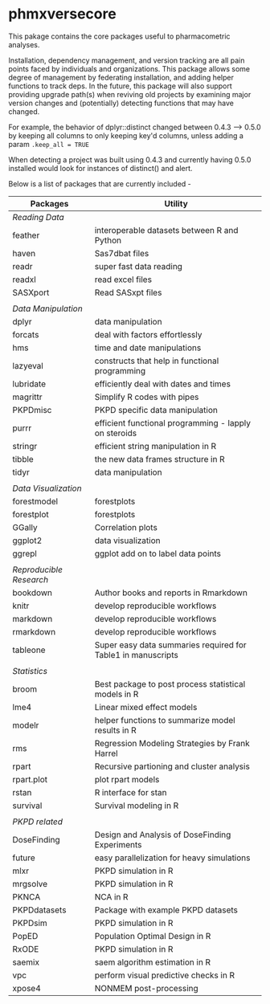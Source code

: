 phmxversecore
==========================================

This pakage contains the core packages useful to pharmacometric analyses.

Installation, dependency management, and version tracking are all pain points faced
by individuals and organizations. This package allows some degree of management
by federating installation, and adding helper functions to track deps. In the future,
this package will also support providing upgrade path(s) when reviving old projects
by examining major version changes and (potentially) detecting functions that may have
changed.

For example, the behavior of dplyr::distinct changed between 0.4.3 --> 0.5.0 by
keeping all columns to only keeping key'd columns, unless adding a param `.keep_all = TRUE`

When detecting a project was built using 0.4.3 and currently having 0.5.0 installed would
look for instances of distinct() and alert.

Below is a list of packages that are currently included -

| Packages              | Utility                                                      |
|-----------------------|--------------------------------------------------------------|
| *Reading Data*        |                                                              |
| feather               | interoperable datasets between R and Python                  |
| haven                 | Sas7dbat files                                               |
| readr                 | super fast data reading                                      |
| readxl                | read excel files                                             |
| SASXport              | Read SASxpt files                                            |
|                       |                                                              |
| *Data Manipulation*   |                                                              |
| dplyr                 | data manipulation                                            |
| forcats               | deal with factors effortlessly                               |
| hms                   | time and date manipulations                                  |
| lazyeval              | constructs that help in functional programming               |
| lubridate             | efficiently deal with dates and times                        |
| magrittr              | Simplify R codes with pipes                                  |
| PKPDmisc              | PKPD specific data manipulation                              |
| purrr                 | efficient functional programming - lapply on steroids        |
| stringr               | efficient string manipulation in R                           |
| tibble                | the new data frames structure in R                           |
| tidyr                 | data manipulation                                            |
|                       |                                                              |
| *Data Visualization*  |                                                              |
| forestmodel           | forestplots                                                  |
| forestplot            | forestplots                                                  |
| GGally                | Correlation plots                                            |
| ggplot2               | data visualization                                           |
| ggrepl                | ggplot add on to label data points                           |
|                       |                                                              |
| *Reproducible Research*|                                                              |
| bookdown              | Author books and reports in Rmarkdown                        |
| knitr                 | develop reproducible workflows                               |
| markdown              | develop reproducible workflows                               |
| rmarkdown             | develop reproducible workflows                               |
| tableone              | Super easy data summaries required for Table1 in manuscripts |
|                       |                                                              |
| *Statistics*          |                                                              |
| broom                 | Best package to post process statistical models in R         |
| lme4                  | Linear mixed effect models                                   |
| modelr                | helper functions to summarize model results in R             |
| rms                   | Regression Modeling Strategies by Frank Harrel               |
| rpart                 | Recursive partioning and cluster analysis                    |
| rpart.plot            | plot rpart models                                            |
| rstan                 | R interface for stan                                         |
| survival              | Survival modeling in R                                       |
|                       |                                                              |
| *PKPD related*        |                                                              |
| DoseFinding           | Design and Analysis of DoseFinding Experiments               |
| future                | easy parallelization for heavy simulations                   |
| mlxr                  | PKPD simulation in R                                         |
| mrgsolve              | PKPD simulation in R                                         |
| PKNCA                 | NCA in R                                                     |
| PKPDdatasets          | Package with example PKPD datasets                           |
| PKPDsim               | PKPD simulation in R                                         |
| PopED                 | Population Optimal Design in R                               |
| RxODE                 | PKPD simulation in R                                         |
| saemix                | saem algorithm estimation in R                               |
| vpc                   | perform visual predictive checks in R                        |
| xpose4                | NONMEM post-processing                                       |
